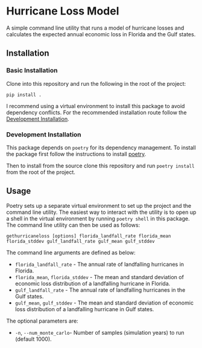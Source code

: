 # Hurricane Loss Model

A simple command line utility that runs a model of hurricane losses and
calculates the expected annual economic loss in Florida and the Gulf states.

## Installation

### Basic Installation

Clone into this repository and run the following in the root of the project:

```
pip install .
```

I recommend using a virtual environment to install this package to avoid
dependency conflicts. For the recommended installation route follow the
[Development Installation](###development-installation).

### Development Installation

This package depends on `poetry` for its dependency management.
To install the package first follow the instructions to install
[poetry](https://python-poetry.org/docs/).

Then to install from the source clone this repository and run `poetry install`
from the root of the project.

## Usage

Poetry sets up a separate virtual environment to set up the project and the
command line utility. The easiest way to interact with the utility is to open up
a shell in the virtual environment by running `poetry shell` in this package.
The command line utility can then be used as follows:

```
gethurricaneloss [options] florida_landfall_rate florida_mean florida_stddev gulf_landfall_rate gulf_mean gulf_stddev
```
The command line arguments are defined as below:

* `florida_landfall_rate` - The annual rate of landfalling hurricanes in Florida.
* `florida_mean`, `florida_stddev` - The mean and standard deviation of
  economic loss distribution of a landfalling hurricane in Florida.
* `gulf_landfall_rate` - The annual rate of landfalling hurricanes in the Gulf
  states.
* `gulf_mean`, `gulf_stddev` - The mean and standard deviation of economic loss
  distribution of a landfalling hurricane in Gulf states.

The optional parameters are:

* `-n`, `--num_monte_carlo`- Number of samples (simulation years) to run (default 1000).
